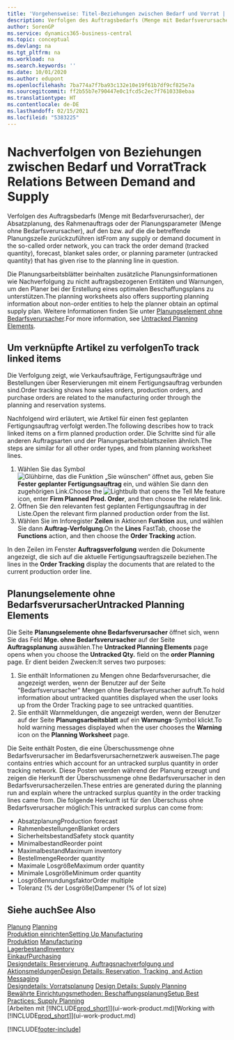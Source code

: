 ```yaml
---
title: 'Vorgehensweise: Titel-Beziehungen zwischen Bedarf und Vorrat | Microsoft Docs'
description: Verfolgen des Auftragsbedarfs (Menge mit Bedarfsverursacher), der Absatzplanung, des Rahmenauftrags oder der Planungsparameter (Menge ohne Bedarfsverursacher), auf den bzw. auf die die betreffende Planungszeile zurückzuführen ist
author: SorenGP
ms.service: dynamics365-business-central
ms.topic: conceptual
ms.devlang: na
ms.tgt_pltfrm: na
ms.workload: na
ms.search.keywords: ''
ms.date: 10/01/2020
ms.author: edupont
ms.openlocfilehash: 7ba774a7f7ba93c132e10e19f61b7df9cf825e7a
ms.sourcegitcommit: ff2b55b7e790447e0c1fcd5c2ec7f7610338ebaa
ms.translationtype: HT
ms.contentlocale: de-DE
ms.lasthandoff: 02/15/2021
ms.locfileid: "5383225"
---
```

# <a name="track-relations-between-demand-and-supply"></a><span data-ttu-id="ee1a2-103">Nachverfolgen von Beziehungen zwischen Bedarf und Vorrat</span><span class="sxs-lookup"><span data-stu-id="ee1a2-103">Track Relations Between Demand and Supply</span></span>
<span data-ttu-id="ee1a2-104">Verfolgen des Auftragsbedarfs (Menge mit Bedarfsverursacher), der Absatzplanung, des Rahmenauftrags oder der Planungsparameter (Menge ohne Bedarfsverursacher), auf den bzw. auf die die betreffende Planungszeile zurückzuführen ist</span><span class="sxs-lookup"><span data-stu-id="ee1a2-104">From any supply or demand document in the so-called order network, you can track the order demand (tracked quantity), forecast, blanket sales order, or planning parameter (untracked quantity) that has given rise to the planning line in question.</span></span>

<span data-ttu-id="ee1a2-105">Die Planungsarbeitsblätter beinhalten zusätzliche Planungsinformationen wie Nachverfolgung zu nicht auftragsbezogenen Entitäten und Warnungen, um den Planer bei der Erstellung eines optimalen Beschaffungsplans zu unterstützen.</span><span class="sxs-lookup"><span data-stu-id="ee1a2-105">The planning worksheets also offers supporting planning information about non-order entities to help the planner obtain an optimal supply plan.</span></span> <span data-ttu-id="ee1a2-106">Weitere Informationen finden Sie unter [Planungselement ohne Bedarfsverursacher](production-how-track-demand-supply.md#untracked-planning-elements).</span><span class="sxs-lookup"><span data-stu-id="ee1a2-106">For more information, see [Untracked Planning Elements](production-how-track-demand-supply.md#untracked-planning-elements).</span></span>

## <a name="to-track-linked-items"></a><span data-ttu-id="ee1a2-107">Um verknüpfte Artikel zu verfolgen</span><span class="sxs-lookup"><span data-stu-id="ee1a2-107">To track linked items</span></span>
<span data-ttu-id="ee1a2-108">Die Verfolgung zeigt, wie Verkaufsaufträge, Fertigungsaufträge und Bestellungen über Reservierungen mit einem Fertigungsauftrag verbunden sind.</span><span class="sxs-lookup"><span data-stu-id="ee1a2-108">Order tracking shows how sales orders, production orders, and purchase orders are related to the manufacturing order through the planning and reservation systems.</span></span>

<span data-ttu-id="ee1a2-109">Nachfolgend wird erläutert, wie Artikel für einen fest geplanten Fertigungsauftrag verfolgt werden.</span><span class="sxs-lookup"><span data-stu-id="ee1a2-109">The following describes how to track linked items on a firm planned production order.</span></span> <span data-ttu-id="ee1a2-110">Die Schritte sind für alle anderen Auftragsarten und der Planungsarbeitsblattszeilen ähnlich.</span><span class="sxs-lookup"><span data-stu-id="ee1a2-110">The steps are similar for all other order types, and from planning worksheet lines.</span></span>

1. <span data-ttu-id="ee1a2-111">Wählen Sie das Symbol ![Glühbirne, das die Funktion „Sie wünschen“ öffnet](media/ui-search/search_small.png "Was möchten Sie tun?") aus, geben Sie **Fester geplanter Fertigungsauftrag** ein, und wählen Sie dann den zugehörigen Link.</span><span class="sxs-lookup"><span data-stu-id="ee1a2-111">Choose the ![Lightbulb that opens the Tell Me feature](media/ui-search/search_small.png "Tell me what you want to do") icon, enter **Firm Planned Prod. Order**, and then choose the related link.</span></span>
2. <span data-ttu-id="ee1a2-112">Öffnen Sie den relevanten fest geplanten Fertigungsauftrag in der Liste.</span><span class="sxs-lookup"><span data-stu-id="ee1a2-112">Open the relevant firm planned production order from the list.</span></span>
3. <span data-ttu-id="ee1a2-113">Wählen Sie im Inforegister **Zeilen** in Aktionen **Funktion** aus, und wählen Sie dann **Auftrag-Verfolgung**.</span><span class="sxs-lookup"><span data-stu-id="ee1a2-113">On the **Lines** FastTab, choose the **Functions** action, and then choose the **Order Tracking** action.</span></span>

<span data-ttu-id="ee1a2-114">In den Zeilen im Fenster **Auftragsverfolgung** werden die Dokumente angezeigt, die sich auf die aktuelle Fertigungsauftragszeile beziehen.</span><span class="sxs-lookup"><span data-stu-id="ee1a2-114">The lines in the **Order Tracking** display the documents that are related to the current production order line.</span></span>

## <a name="untracked-planning-elements"></a><span data-ttu-id="ee1a2-115">Planungselemente ohne Bedarfsverursacher</span><span class="sxs-lookup"><span data-stu-id="ee1a2-115">Untracked Planning Elements</span></span>
<span data-ttu-id="ee1a2-116">Die Seite **Planungselemente ohne Bedarfsverursacher** öffnet sich, wenn Sie das Feld **Mge. ohne Bedarfsverursacher** auf der Seite **Auftragsplanung** auswählen.</span><span class="sxs-lookup"><span data-stu-id="ee1a2-116">The **Untracked Planning Elements** page opens when you choose the **Untracked Qty.** field on the **order Planning** page.</span></span> <span data-ttu-id="ee1a2-117">Er dient beiden Zwecken:</span><span class="sxs-lookup"><span data-stu-id="ee1a2-117">It serves two purposes:</span></span>

1. <span data-ttu-id="ee1a2-118">Sie enthält Informationen zu Mengen ohne Bedarfsverursacher, die angezeigt werden, wenn der Benutzer auf der Seite "Bedarfsverursacher" Mengen ohne Bedarfsverursacher aufruft.</span><span class="sxs-lookup"><span data-stu-id="ee1a2-118">To hold information about untracked quantities displayed when the user looks up from the Order Tracking page to see untracked quantities.</span></span>
2. <span data-ttu-id="ee1a2-119">Sie enthält Warnmeldungen, die angezeigt werden, wenn der Benutzer auf der Seite **Planungsarbeitsblatt** auf ein **Warnungs**-Symbol klickt.</span><span class="sxs-lookup"><span data-stu-id="ee1a2-119">To hold warning messages displayed when the user chooses the **Warning** icon on the **Planning Worksheet** page.</span></span>

<span data-ttu-id="ee1a2-120">Die Seite enthält Posten, die eine Überschussmenge ohne Bedarfsverursacher im Bedarfsverursachernetzwerk ausweisen.</span><span class="sxs-lookup"><span data-stu-id="ee1a2-120">The page contains entries which account for an untracked surplus quantity in order tracking network.</span></span> <span data-ttu-id="ee1a2-121">Diese Posten werden während der Planung erzeugt und zeigen die Herkunft der Überschussmenge ohne Bedarfsverursacher in den Bedarfsverursacherzeilen.</span><span class="sxs-lookup"><span data-stu-id="ee1a2-121">These entries are generated during the planning run and explain where the untracked surplus quantity in the order tracking lines came from.</span></span> <span data-ttu-id="ee1a2-122">Die folgende Herkunft ist für den Überschuss ohne Bedarfsverursacher möglich:</span><span class="sxs-lookup"><span data-stu-id="ee1a2-122">This untracked surplus can come from:</span></span>

- <span data-ttu-id="ee1a2-123">Absatzplanung</span><span class="sxs-lookup"><span data-stu-id="ee1a2-123">Production forecast</span></span>
- <span data-ttu-id="ee1a2-124">Rahmenbestellungen</span><span class="sxs-lookup"><span data-stu-id="ee1a2-124">Blanket orders</span></span>
- <span data-ttu-id="ee1a2-125">Sicherheitsbestand</span><span class="sxs-lookup"><span data-stu-id="ee1a2-125">Safety stock quantity</span></span>
- <span data-ttu-id="ee1a2-126">Minimalbestand</span><span class="sxs-lookup"><span data-stu-id="ee1a2-126">Reorder point</span></span>
- <span data-ttu-id="ee1a2-127">Maximalbestand</span><span class="sxs-lookup"><span data-stu-id="ee1a2-127">Maximum inventory</span></span>
- <span data-ttu-id="ee1a2-128">Bestellmenge</span><span class="sxs-lookup"><span data-stu-id="ee1a2-128">Reorder quantity</span></span>
- <span data-ttu-id="ee1a2-129">Maximale Losgröße</span><span class="sxs-lookup"><span data-stu-id="ee1a2-129">Maximum order quantity</span></span>
- <span data-ttu-id="ee1a2-130">Minimale Losgröße</span><span class="sxs-lookup"><span data-stu-id="ee1a2-130">Minimum order quantity</span></span>
- <span data-ttu-id="ee1a2-131">Losgrößenrundungsfaktor</span><span class="sxs-lookup"><span data-stu-id="ee1a2-131">Order multiple</span></span>
- <span data-ttu-id="ee1a2-132">Toleranz (% der Losgröße)</span><span class="sxs-lookup"><span data-stu-id="ee1a2-132">Dampener (% of lot size)</span></span>

## <a name="see-also"></a><span data-ttu-id="ee1a2-133">Siehe auch</span><span class="sxs-lookup"><span data-stu-id="ee1a2-133">See Also</span></span>  
<span data-ttu-id="ee1a2-134">[Planung](production-planning.md) </span><span class="sxs-lookup"><span data-stu-id="ee1a2-134">[Planning](production-planning.md) </span></span>  
[<span data-ttu-id="ee1a2-135">Produktion einrichten</span><span class="sxs-lookup"><span data-stu-id="ee1a2-135">Setting Up Manufacturing</span></span>](production-configure-production-processes.md)  
<span data-ttu-id="ee1a2-136">[Produktion](production-manage-manufacturing.md)  </span><span class="sxs-lookup"><span data-stu-id="ee1a2-136">[Manufacturing](production-manage-manufacturing.md)  </span></span>  
[<span data-ttu-id="ee1a2-137">Lagerbestand</span><span class="sxs-lookup"><span data-stu-id="ee1a2-137">Inventory</span></span>](inventory-manage-inventory.md)  
[<span data-ttu-id="ee1a2-138">Einkauf</span><span class="sxs-lookup"><span data-stu-id="ee1a2-138">Purchasing</span></span>](purchasing-manage-purchasing.md)  
[<span data-ttu-id="ee1a2-139">Designdetails: Reservierung, Auftragsnachverfolgung und Aktionsmeldungen</span><span class="sxs-lookup"><span data-stu-id="ee1a2-139">Design Details: Reservation, Tracking, and Action Messaging</span></span>](design-details-reservation-order-tracking-and-action-messaging.md)  
<span data-ttu-id="ee1a2-140">[Designdetails: Vorratsplanung](design-details-supply-planning.md) </span><span class="sxs-lookup"><span data-stu-id="ee1a2-140">[Design Details: Supply Planning](design-details-supply-planning.md) </span></span>  
[<span data-ttu-id="ee1a2-141">Bewährte Einrichtungsmethoden: Beschaffungsplanung</span><span class="sxs-lookup"><span data-stu-id="ee1a2-141">Setup Best Practices: Supply Planning</span></span>](setup-best-practices-supply-planning.md)  
<span data-ttu-id="ee1a2-142">[Arbeiten mit [!INCLUDE[prod_short](includes/prod_short.md)]](ui-work-product.md)</span><span class="sxs-lookup"><span data-stu-id="ee1a2-142">[Working with [!INCLUDE[prod_short](includes/prod_short.md)]](ui-work-product.md)</span></span>


[!INCLUDE[footer-include](includes/footer-banner.md)]